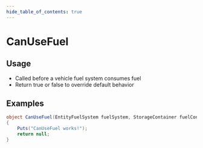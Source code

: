 ```yaml
---
hide_table_of_contents: true
---
```


# CanUseFuel

## Usage

* Called before a vehicle fuel system consumes fuel
* Return true or false to override default behavior

## Examples

```csharp title=""
object CanUseFuel(EntityFuelSystem fuelSystem, StorageContainer fuelContainer, float currentSeconds, float fuelPerSecond)
{
    Puts("CanUseFuel works!");
    return null;
}
```
